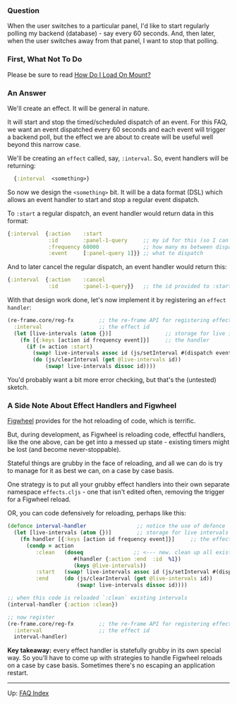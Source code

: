 ### Question

When the user switches to a particular panel, I'd like to start regularly polling my 
backend (database) - say every 60 seconds.  And, then later, when the user switches 
away from that panel, I want to stop that polling.

### First, What Not To Do 

Please be sure to read [How Do I Load On Mount?](LoadOnMount.md)

### An Answer 


We'll create an effect. It will be general in nature. 

It will start and stop the timed/scheduled dispatch of an event. 
For this FAQ,
we want an event dispatched every 60 seconds and each event will
trigger a backend poll, but the effect we are about to create 
will be useful well beyond this narrow case. 

We'll be creating an `effect` called, say, `:interval`. So, event handlers 
will be returning: 
```clj
  {:interval  <something>}
```
So now we design the `<something>` bit. It will be a data format (DSL) which
allows an event handler to start and stop a regular event dispatch.

To `:start` a regular dispatch, an event handler would return 
data in this format:
```clj
{:interval  {:action    :start
             :id        :panel-1-query     ;; my id for this (so I can cancel later)
             :frequency 60000              ;; how many ms between dispatches 
             :event     [:panel-query 1]}} ;; what to dispatch 
```

And to later cancel the regular dispatch, an event handler would return this:
```clj
{:interval  {:action    :cancel
             :id        :panel-1-query}}   ;; the id provided to :start  
```

With that design work done, let's now implement it by registering an 
`effect handler`: 
```clj
(re-frame.core/reg-fx        ;; the re-frame API for registering effect handlers
  :interval                  ;; the effect id
  (let [live-intervals (atom {})]                 ;; storage for live intervals
    (fn [{:keys [action id frequency event]}]     ;; the handler
      (if (= action :start) 
        (swap! live-intervals assoc id (js/setInterval #(dispatch event) frequency))) 
        (do (js/clearInterval (get @live-intervals id)) 
            (swap! live-intervals dissoc id))))
```

You'd probably want a bit more error checking, but that's the (untested) sketch.

### A Side Note About Effect Handlers and Figwheel 

[Figwheel](https://github.com/bhauman/lein-figwheel) provides for the hot reloading of code, which 
is terrific.

But, during development, as Figwheel is reloading code, effectful handlers, like the 
one above, can be get into a messed up state - existing timers might be lost (and 
become never-stoppable). 

Stateful things are grubby in the face of reloading, and all we can do is 
try to manage for it as best we can, on a case by case basis.

One strategy is to put all your grubby effect handlers into their own 
separate namespace `effects.cljs` - one that isn't edited often, removing 
the trigger for a Figwheel reload. 

OR, you can code defensively for reloading, perhaps like this:
```clj
(defonce interval-handler                ;; notice the use of defonce
  (let [live-intervals (atom {})]        ;; storage for live intervals
    (fn handler [{:keys [action id frequency event]}]     ;; the effect handler
      (condp = action
         :clean   (doseq                ;; <--- new. clean up all existing 
                     #(handler {:action :end  :id  %1}) 
                     (keys @live-intervals))
         :start   (swap! live-intervals assoc id (js/setInterval #(dispatch event) frequency))) 
         :end     (do (js/clearInterval (get @live-intervals id)) 
                      (swap! live-intervals dissoc id))))

;; when this code is reloaded `:clean` existing intervals
(interval-handler {:action :clean})

;; now register            
(re-frame.core/reg-fx        ;; the re-frame API for registering effect handlers
  :interval                  ;; the effect id
  interval-handler)
```

**Key takeaway:**  every effect handler is statefully grubby in its own special way. So you'll have to 
come up with strategies to handle Figwheel reloads on a case by case basis. Sometimes
there's no escaping an application restart.


***

Up:  [FAQ Index](README.md)&nbsp;&nbsp;&nbsp;&nbsp;&nbsp;&nbsp;

